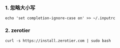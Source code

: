 ### 1. 忽略大小写
~~~shell
echo 'set completion-ignore-case on' >> ~/.inputrc
~~~

### 2. zerotier
~~~shell
curl -s https://install.zerotier.com | sudo bash
~~~
